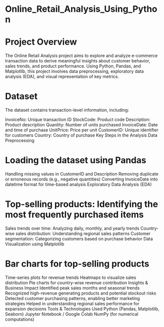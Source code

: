# Online_Retail_Analysis_Using_Python

# Project Overview
The Online Retail Analysis project aims to explore and analyze e-commerce transaction data to derive meaningful insights about customer behavior, sales trends, and product performance. Using Python, Pandas, and Matplotlib, this project involves data preprocessing, exploratory data analysis (EDA), and visual representation of key metrics.

# Dataset
The dataset contains transaction-level information, including:

InvoiceNo: Unique transaction ID
StockCode: Product code
Description: Product description
Quantity: Number of units purchased
InvoiceDate: Date and time of purchase
UnitPrice: Price per unit
CustomerID: Unique identifier for customers
Country: Country of purchase
Key Steps in the Analysis
Data Preprocessing

# Loading the dataset using Pandas
Handling missing values in CustomerID and Description
Removing duplicate or erroneous records (e.g., negative quantities)
Converting InvoiceDate into datetime format for time-based analysis
Exploratory Data Analysis (EDA)

# Top-selling products: Identifying the most frequently purchased items
Sales trends over time: Analyzing daily, monthly, and yearly trends
Country-wise sales distribution: Understanding regional sales patterns
Customer segmentation: Categorizing customers based on purchase behavior
Data Visualization using Matplotlib

# Bar charts for top-selling products
Time-series plots for revenue trends
Heatmaps to visualize sales distribution
Pie charts for country-wise revenue contribution
Insights & Business Impact
Identified peak sales months and seasonal trends
Recognized high-revenue generating products and potential stockout risks
Detected customer purchasing patterns, enabling better marketing strategies
Helped in understanding regional sales performance for expansion decisions
Tools & Technologies Used
Python (Pandas, Matplotlib, Seaborn)
Jupyter Notebook / Google Colab
NumPy (for numerical computations)
